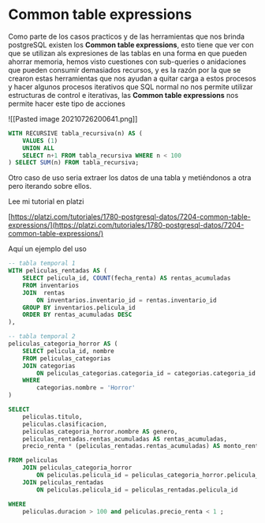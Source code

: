 # Common table expressions

Como parte de los casos practicos y de las herramientas que nos brinda postgreSQL existen los **Common table expressions**, esto tiene que ver con que se utilizan als expresiones de las tablas en una forma en que pueden ahorrar memoria, hemos visto cuestiones con sub-queries o anidaciones que pueden consumir demasiados recursos, y es la razón por la que se crearon estas herramientas que nos ayudan a quitar carga a estos procesos y hacer algunos procesos iterativos que SQL normal no nos permite utilizar estructuras de control e iterativas, las **Common table expressions** nos permite hacer este tipo de acciones

![[Pasted image 20210726200641.png]]

```sql
WITH RECURSIVE tabla_recursiva(n) AS (
    VALUES (1)
    UNION ALL
    SELECT n+1 FROM tabla_recursiva WHERE n < 100
) SELECT SUM(n) FROM tabla_recursiva; 

```

Otro caso de uso seria extraer los datos de una tabla y metiéndonos a otra pero iterando sobre ellos.

Lee mi tutorial en platzi

[https://platzi.com/tutoriales/1780-postgresql-datos/7204-common-table-expressions/](https://platzi.com/tutoriales/1780-postgresql-datos/7204-common-table-expressions/)

Aquí un ejemplo del uso

```sql
-- tabla temporal 1
WITH peliculas_rentadas AS (
    SELECT pelicula_id, COUNT(fecha_renta) AS rentas_acumuladas
    FROM inventarios
    JOIN  rentas
        ON inventarios.inventario_id = rentas.inventario_id
    GROUP BY inventarios.pelicula_id
    ORDER BY rentas_acumuladas DESC
),

-- tabla temporal 2
peliculas_categoria_horror AS (
    SELECT pelicula_id, nombre
    FROM peliculas_categorias
    JOIN categorias
        ON peliculas_categorias.categoria_id = categorias.categoria_id
    WHERE
        categorias.nombre = 'Horror'
)

SELECT
    peliculas.titulo,
    peliculas.clasificacion,
    peliculas_categoria_horror.nombre AS genero,
    peliculas_rentadas.rentas_acumuladas AS rentas_acumuladas,
    precio_renta * (peliculas_rentadas.rentas_acumuladas) AS monto_rentas_acumulado

FROM peliculas
    JOIN peliculas_categoria_horror
        ON peliculas.pelicula_id = peliculas_categoria_horror.pelicula_id
    JOIN peliculas_rentadas
        ON peliculas.pelicula_id = peliculas_rentadas.pelicula_id

WHERE
    peliculas.duracion > 100 and peliculas.precio_renta < 1 ;
```

